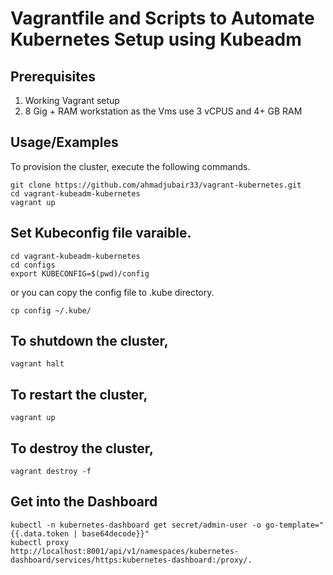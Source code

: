 # Vagrantfile and Scripts to Automate Kubernetes Setup using Kubeadm

## Prerequisites

1. Working Vagrant setup
2. 8 Gig + RAM workstation as the Vms use 3 vCPUS and 4+ GB RAM

## Usage/Examples

To provision the cluster, execute the following commands.

```shell
git clone https://github.com/ahmadjubair33/vagrant-kubernetes.git
cd vagrant-kubeadm-kubernetes
vagrant up
```

## Set Kubeconfig file varaible.

```shell
cd vagrant-kubeadm-kubernetes
cd configs
export KUBECONFIG=$(pwd)/config
```

or you can copy the config file to .kube directory.

```shell
cp config ~/.kube/
```

## To shutdown the cluster,

```shell
vagrant halt
```

## To restart the cluster,

```shell
vagrant up
```

## To destroy the cluster,

```shell
vagrant destroy -f
```

## Get into the Dashboard

```shell
kubectl -n kubernetes-dashboard get secret/admin-user -o go-template="{{.data.token | base64decode}}"
kubectl proxy
http://localhost:8001/api/v1/namespaces/kubernetes-dashboard/services/https:kubernetes-dashboard:/proxy/.
```
